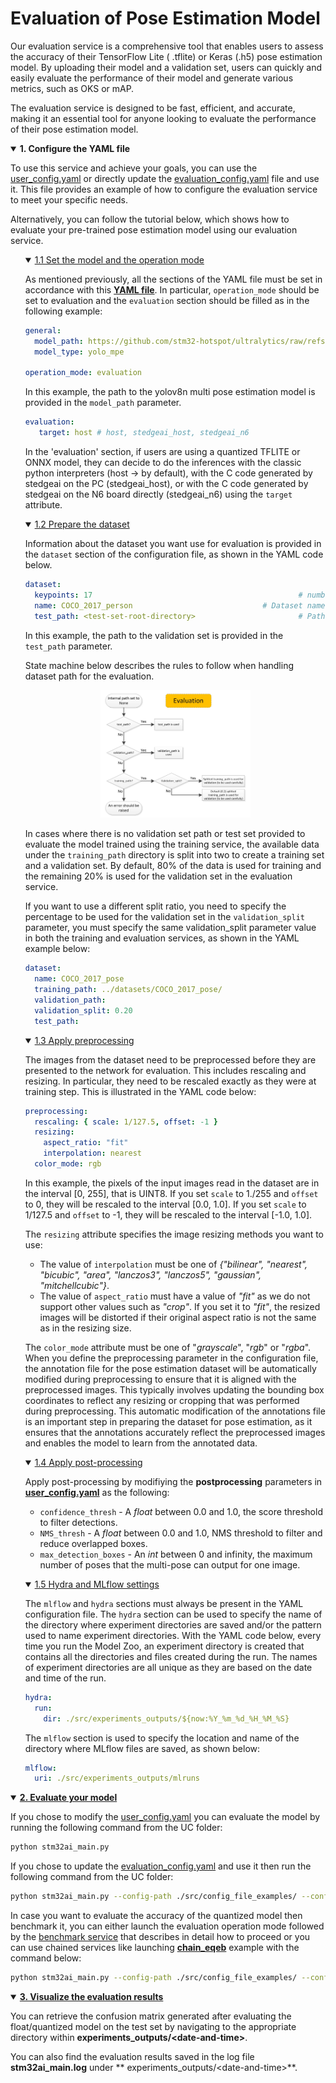 # Evaluation of Pose Estimation Model

Our evaluation service is a comprehensive tool that enables users to assess the accuracy of their TensorFlow Lite (
.tflite) or Keras (.h5) pose estimation model. By uploading their model and a validation set, users can quickly and
easily evaluate the performance of their model and generate various metrics, such as OKS or mAP.

The evaluation service is designed to be fast, efficient, and accurate, making it an essential tool for anyone looking
to evaluate the performance of their pose estimation model.



<details open><summary><b>1. Configure the YAML file</b></summary>

To use this service and achieve your goals, you can use the [user_config.yaml](../../user_config.yaml) or directly update
the [evaluation_config.yaml](../config_file_examples/evaluation_config.yaml) file and use it. This file provides an
example of how to configure the evaluation service to meet your specific needs.

Alternatively, you can follow the tutorial below, which shows how to evaluate your pre-trained pose estimation
model using our evaluation service.

<ul><details open><summary><a href="#1-1">1.1 Set the model and the operation mode</a></summary><a id="1-1"></a>

As mentioned previously, all the sections of the YAML file must be set in accordance with
this **[YAML file](../config_file_examples/evaluation_mpe_config.yaml)**.
In particular, `operation_mode` should be set to evaluation and the `evaluation` section should be filled as in the
following example:

```yaml
general:
  model_path: https://github.com/stm32-hotspot/ultralytics/raw/refs/heads/main/examples/YOLOv8-STEdgeAI/stedgeai_models/pose_estimation/yolov8n_256_quant_pt_uf_pose_coco-st.tflite
  model_type: yolo_mpe

operation_mode: evaluation
```

In this example, the path to the yolov8n multi pose estimation model is provided in the `model_path` parameter.

```yaml
evaluation:
   target: host # host, stedgeai_host, stedgeai_n6
```

In the 'evaluation' section, if users are using a quantized TFLITE or ONNX model, they can decide to do the inferences with the classic python interpreters (host -> by default), with the C code generated by stedgeai on the PC (stedgeai_host), or with the C code generated by stedgeai on the N6 board directly (stedgeai_n6) using the `target` attribute.

</details></ul>
<ul><details open><summary><a href="#1-2">1.2 Prepare the dataset</a></summary><a id="1-2"></a>

Information about the dataset you want use for evaluation is provided in the `dataset` section of the configuration
file, as shown in the YAML code below.

```yaml
dataset:
  keypoints: 17                                              # number of keypoints of each pose
  name: COCO_2017_person                             # Dataset name. Optional, defaults to "<unnamed>".
  test_path: <test-set-root-directory>                       # Path to the root directory of the test set.
```

In this example, the path to the validation set is provided in the `test_path` parameter.

State machine below describes the rules to follow when handling dataset path for the evaluation.
<div align="center" style="width:50%; margin: auto;">

![plot](../../../common/doc/img/state_machine_evaluation.JPG)
</div>

In cases where there is no validation set path or test set provided to evaluate the model trained using the training service, the available data under the `training_path` directory is split into two to create a training set and a validation set. By default, 80% of the data is used for training and the remaining 20% is used for the validation set in the evaluation service.

If you want to use a different split ratio, you need to specify the percentage to be used for the validation set in the `validation_split` parameter, you must specify the same validation_split parameter value in both the training and evaluation services, as shown in the YAML example below:

```yaml
dataset:
  name: COCO_2017_pose
  training_path: ../datasets/COCO_2017_pose/
  validation_path:
  validation_split: 0.20
  test_path:
```

</details></ul>
<ul><details open><summary><a href="#1-3">1.3 Apply preprocessing</a></summary><a id="1-3"></a>

The images from the dataset need to be preprocessed before they are presented to the network for evaluation.
This includes rescaling and resizing. In particular, they need to be rescaled exactly as they were at training step.
This is illustrated in the YAML code below:

```yaml
preprocessing:
  rescaling: { scale: 1/127.5, offset: -1 }
  resizing:
    aspect_ratio: "fit"
    interpolation: nearest
  color_mode: rgb
```

In this example, the pixels of the input images read in the dataset are in the interval [0, 255], that is UINT8. If you
set `scale` to 1./255 and `offset` to 0, they will be rescaled to the interval [0.0, 1.0].
If you set `scale` to 1/127.5 and `offset` to -1, they will be rescaled to the interval [-1.0, 1.0].

The `resizing` attribute specifies the image resizing methods you want to use:

- The value of `interpolation` must be one of *{"bilinear", "nearest", "bicubic", "area", "lanczos3", "lanczos5", "gaussian", "mitchellcubic"}*.
- The value of `aspect_ratio` must have a value of *"fit"* as we do not support other values such as *"crop"*. If you set it to *"fit"*, the resized images will be distorted if their original aspect ratio is not the same as in the resizing size.

The `color_mode` attribute must be one of "*grayscale*", "*rgb*" or "*rgba*".
When you define the preprocessing parameter in the configuration file, the annotation file for the pose estimation
dataset will be automatically modified during preprocessing to ensure that it is aligned with the preprocessed images.
This typically involves updating the bounding box coordinates to reflect any resizing or cropping that was performed
during preprocessing.
This automatic modification of the annotations file is an important step in preparing
the dataset for pose estimation, as it ensures that the annotations accurately reflect the preprocessed images and
enables the model to learn from the annotated data.

</details></ul>
<ul><details open><summary><a href="#1-4">1.4 Apply post-processing</a></summary><a id="1-4"></a>

Apply post-processing by modifiying the **postprocessing** parameters in **[user_config.yaml](../../user_config.yaml)** as
the following:

- `confidence_thresh` - A *float* between 0.0 and 1.0, the score threshold to filter detections.
- `NMS_thresh` - A *float* between 0.0 and 1.0, NMS threshold to filter and reduce overlapped boxes.
- `max_detection_boxes` - An *int* between 0 and infinity, the maximum number of poses that the multi-pose can output for one image.

</details></ul>
<ul><details open><summary><a href="#1-5">1.5 Hydra and MLflow settings</a></summary><a id="1-5"></a>

The `mlflow` and `hydra` sections must always be present in the YAML configuration file. The `hydra` section can be used
to specify the name of the directory where experiment directories are saved and/or the pattern used to name experiment
directories. With the YAML code below, every time you run the Model Zoo, an experiment directory is created that
contains all the directories and files created during the run. The names of experiment directories are all unique as
they are based on the date and time of the run.

```yaml
hydra:
  run:
    dir: ./src/experiments_outputs/${now:%Y_%m_%d_%H_%M_%S}
```

The `mlflow` section is used to specify the location and name of the directory where MLflow files are saved, as shown
below:

```yaml
mlflow:
  uri: ./src/experiments_outputs/mlruns
```

</details></ul>
</details>
<details open><summary><a href="#2"><b>2. Evaluate your model</b></a></summary><a id="2"></a>

If you chose to modify the [user_config.yaml](../../user_config.yaml) you can evaluate the model by running the following
command from the UC folder:

```bash
python stm32ai_main.py 
```

If you chose to update the [evaluation_config.yaml](../config_file_examples/evaluation_config.yaml) and use it then run
the following command from the UC folder:

```bash
python stm32ai_main.py --config-path ./src/config_file_examples/ --config-name evaluation_config.yaml
```

In case you want to evaluate the accuracy of the quantized model then benchmark it, you can either launch the evaluation operation mode followed by the [benchmark service](../benchmarking/README.md) that describes in detail how to proceed or you can use chained services like launching **[chain_eqeb](../config_file_examples/chain_eqeb_config.yaml)** example with the command below:

```bash
python stm32ai_main.py --config-path ./src/config_file_examples/ --config-name chain_eqeb_config.yaml
```

</details>
<details open><summary><a href="#3"><b>3. Visualize the evaluation results</b></a></summary><a id="3"></a>

You can retrieve the confusion matrix generated after evaluating the float/quantized model on the test set by navigating
to the appropriate directory within **experiments_outputs/\<date-and-time\>**.

You can also find the evaluation results saved in the log file **stm32ai_main.log** under **
experiments_outputs/\<date-and-time\>**.

</details>
